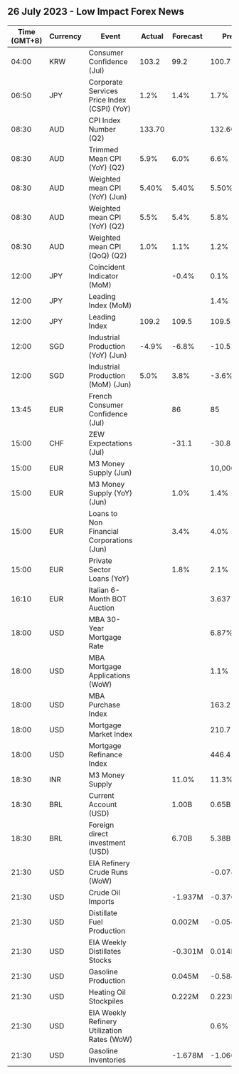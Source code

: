 ## 26 July 2023 - Low Impact Forex News

| Time (GMT+8) | Currency | Event | Actual | Forecast | Previous |
|------|----------|-------|--------|----------|----------|
| 04:00 | KRW | Consumer Confidence (Jul) | 103.2 | 99.2 | 100.7 |
| 06:50 | JPY | Corporate Services Price Index (CSPI) (YoY) | 1.2% | 1.4% | 1.7% |
| 08:30 | AUD | CPI Index Number (Q2) | 133.70 |  | 132.60 |
| 08:30 | AUD | Trimmed Mean CPI (YoY) (Q2) | 5.9% | 6.0% | 6.6% |
| 08:30 | AUD | Weighted mean CPI (YoY) (Jun) | 5.40% | 5.40% | 5.50% |
| 08:30 | AUD | Weighted mean CPI (YoY) (Q2) | 5.5% | 5.4% | 5.8% |
| 08:30 | AUD | Weighted mean CPI (QoQ) (Q2) | 1.0% | 1.1% | 1.2% |
| 12:00 | JPY | Coincident Indicator (MoM) |  | -0.4% | 0.1% |
| 12:00 | JPY | Leading Index (MoM) |  |  | 1.4% |
| 12:00 | JPY | Leading Index | 109.2 | 109.5 | 109.5 |
| 12:00 | SGD | Industrial Production (YoY) (Jun) | -4.9% | -6.8% | -10.5% |
| 12:00 | SGD | Industrial Production (MoM) (Jun) | 5.0% | 3.8% | -3.6% |
| 13:45 | EUR | French Consumer Confidence (Jul) |  | 86 | 85 |
| 15:00 | CHF | ZEW Expectations (Jul) |  | -31.1 | -30.8 |
| 15:00 | EUR | M3 Money Supply (Jun) |  |  | 10,000,000.0% |
| 15:00 | EUR | M3 Money Supply (YoY) (Jun) |  | 1.0% | 1.4% |
| 15:00 | EUR | Loans to Non Financial Corporations (Jun) |  | 3.4% | 4.0% |
| 15:00 | EUR | Private Sector Loans (YoY) |  | 1.8% | 2.1% |
| 16:10 | EUR | Italian 6-Month BOT Auction |  |  | 3.637% |
| 18:00 | USD | MBA 30-Year Mortgage Rate |  |  | 6.87% |
| 18:00 | USD | MBA Mortgage Applications (WoW) |  |  | 1.1% |
| 18:00 | USD | MBA Purchase Index |  |  | 163.2 |
| 18:00 | USD | Mortgage Market Index |  |  | 210.7 |
| 18:00 | USD | Mortgage Refinance Index |  |  | 446.4 |
| 18:30 | INR | M3 Money Supply |  | 11.0% | 11.3% |
| 18:30 | BRL | Current Account (USD) |  | 1.00B | 0.65B |
| 18:30 | BRL | Foreign direct investment (USD) |  | 6.70B | 5.38B |
| 21:30 | USD | EIA Refinery Crude Runs (WoW) |  |  | -0.074M |
| 21:30 | USD | Crude Oil Imports |  | -1.937M | -0.376M |
| 21:30 | USD | Distillate Fuel Production |  | 0.002M | -0.054M |
| 21:30 | USD | EIA Weekly Distillates Stocks |  | -0.301M | 0.014M |
| 21:30 | USD | Gasoline Production |  | 0.045M | -0.584M |
| 21:30 | USD | Heating Oil Stockpiles |  | 0.222M | 0.223M |
| 21:30 | USD | EIA Weekly Refinery Utilization Rates (WoW) |  |  | 0.6% |
| 21:30 | USD | Gasoline Inventories |  | -1.678M | -1.066M |
